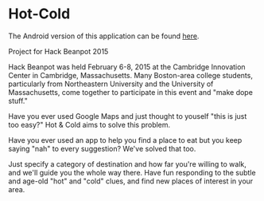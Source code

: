 # Hot-Cold

The Android version of this application can be found [here](https://github.com/dan3944/HotColdAndroid).

Project for Hack Beanpot 2015

Hack Beanpot was held February 6-8, 2015 at the Cambridge Innovation Center in Cambridge, Massachusetts. Many Boston-area college students, particularly from Northeastern University and the University of Massachusetts, come together to participate in this event and "make dope stuff."

Have you ever used Google Maps and just thought to youself "this is just too easy?" Hot & Cold aims to solve this problem.

Have you ever used an app to help you find a place to eat but you keep saying "nah" to every suggestion? We've solved that too.

Just specify a category of destination and how far you're willing to walk, and we'll guide you the whole way there. Have fun responding to the subtle and age-old "hot" and "cold" clues, and find new places of interest in your area.
